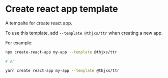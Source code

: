 # Create react app template
A tempalte for create react app.

To use this template, add `--template @thjxs/ttr` when creating a new app.

For example:

```sh
npx create-react-app my-app --template @thjxs/ttr

# or

yarn create react-app my-app --template @thjxs/ttr
```